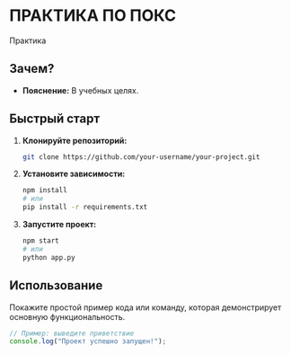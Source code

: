 # ПРАКТИКА ПО ПОКС

Практика

## Зачем?

*   **Пояснение:** В учебных целях.

## Быстрый старт

1.  **Клонируйте репозиторий:**
    ```bash
    git clone https://github.com/your-username/your-project.git
    ```
2.  **Установите зависимости:**
    ```bash
    npm install
    # или
    pip install -r requirements.txt
    ```
3.  **Запустите проект:**
    ```bash
    npm start
    # или
    python app.py
    ```

## Использование

Покажите простой пример кода или команду, которая демонстрирует основную функциональность.

```javascript
// Пример: выведите приветствие
console.log("Проект успешно запущен!");